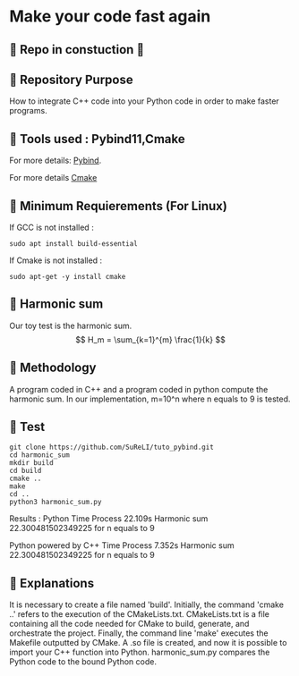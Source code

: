 # Make your code fast again

## :construction_worker: Repo in constuction :construction_worker:

## :construction_worker: Repository Purpose
How to integrate C++ code into your Python code in order to make faster programs.
## :construction_worker: Tools used : Pybind11,Cmake
For more details: [Pybind](https://github.com/pybind/pybind11).

For more details [Cmake](https://cmake.org/)
## :construction_worker: Minimum Requierements (For Linux)
If GCC is not installed :
```
sudo apt install build-essential
```
If Cmake is not installed :
```
sudo apt-get -y install cmake
```
## :construction_worker: Harmonic sum
Our toy test is the harmonic sum.
$$ H_m = \sum_{k=1}^{m} \frac{1}{k} $$
## :construction_worker: Methodology
A program coded in C++ and a program coded in python compute the harmonic sum. In our implementation, m=10^n where n equals to 9 is tested.

## :construction_worker: Test
```
git clone https://github.com/SuReLI/tuto_pybind.git
cd harmonic_sum
mkdir build
cd build
cmake ..
make
cd ..
python3 harmonic_sum.py
```
Results :
Python
Time Process  22.109s
Harmonic sum 22.300481502349225 for n equals to 9

Python powered by C++
Time Process  7.352s
Harmonic sum 22.300481502349225 for n equals to 9

## :construction_worker: Explanations
It is necessary to create a file named 'build'. Initially, the command 'cmake ..' refers to the execution of the CMakeLists.txt. CMakeLists.txt is a file containing all the code needed for CMake to build, generate, and orchestrate the project. Finally, the command line 'make' executes the Makefile outputted by CMake. A .so file is created, and now it is possible to import your C++ function into Python. harmonic_sum.py compares the Python code to the bound Python code.

